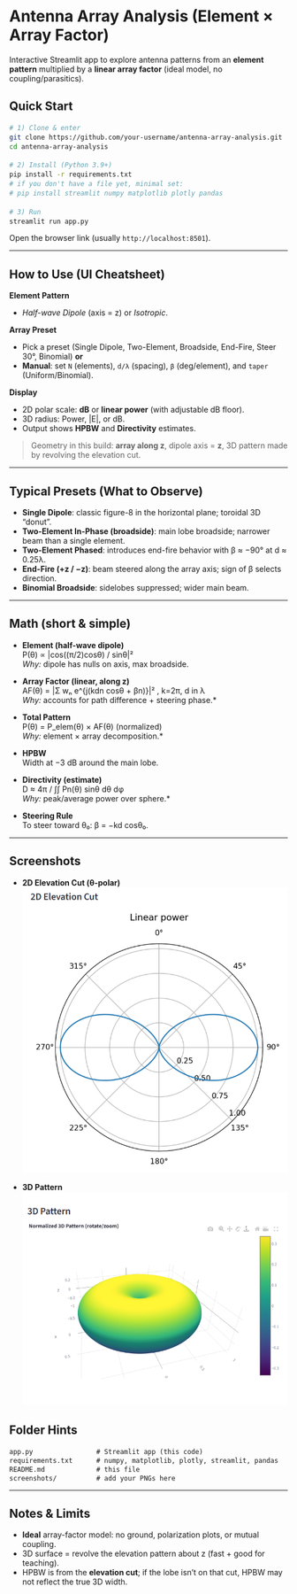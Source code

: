 # Antenna Array Analysis (Element × Array Factor)

Interactive Streamlit app to explore antenna patterns from an **element pattern** multiplied by a **linear array factor** (ideal model, no coupling/parasitics).


## Quick Start

```bash
# 1) Clone & enter
git clone https://github.com/your-username/antenna-array-analysis.git
cd antenna-array-analysis

# 2) Install (Python 3.9+)
pip install -r requirements.txt
# if you don't have a file yet, minimal set:
# pip install streamlit numpy matplotlib plotly pandas

# 3) Run
streamlit run app.py
```

Open the browser link (usually `http://localhost:8501`).

---

## How to Use (UI Cheatsheet)

**Element Pattern**
- *Half-wave Dipole* (axis = z) or *Isotropic*.

**Array Preset**
- Pick a preset (Single Dipole, Two-Element, Broadside, End-Fire, Steer 30°, Binomial) **or**
- **Manual**: set `N` (elements), `d/λ` (spacing), `β` (deg/element), and `taper` (Uniform/Binomial).

**Display**
- 2D polar scale: **dB** or **linear power** (with adjustable dB floor).
- 3D radius: Power, |E|, or dB.
- Output shows **HPBW** and **Directivity** estimates.

> Geometry in this build: **array along z**, dipole axis = **z**, 3D pattern made by revolving the elevation cut.

---

## Typical Presets (What to Observe)

- **Single Dipole**: classic figure-8 in the horizontal plane; toroidal 3D “donut”.
- **Two-Element In-Phase (broadside)**: main lobe broadside; narrower beam than a single element.
- **Two-Element Phased**: introduces end-fire behavior with β ≈ −90° at d ≈ 0.25λ.
- **End-Fire (+z / −z)**: beam steered along the array axis; sign of β selects direction.
- **Binomial Broadside**: sidelobes suppressed; wider main beam.

---

## Math (short & simple)

- **Element (half-wave dipole)**  
  P(θ) ∝ |cos((π/2)cosθ) / sinθ|²  
  *Why:* dipole has nulls on axis, max broadside.

- **Array Factor (linear, along z)**  
  AF(θ) = |Σ wₙ e^{j(kdn cosθ + βn)}|² , k=2π, d in λ  
  *Why:* accounts for path difference + steering phase.*

- **Total Pattern**  
  P(θ) = P_elem(θ) × AF(θ) (normalized)  
  *Why:* element × array decomposition.*

- **HPBW**  
  Width at −3 dB around the main lobe.

- **Directivity (estimate)**  
  D ≈ 4π / ∫∫ Pn(θ) sinθ dθ dφ  
  *Why:* peak/average power over sphere.*

- **Steering Rule**  
  To steer toward θ₀: β = −kd cosθ₀.

---

## Screenshots

- **2D Elevation Cut (θ-polar)**
![2D Dipole Pattern](screenshots/2D_Dipole.png)

- **3D Pattern**
![3D Dipole Pattern](screenshots/3D_Dipole.png)


## Folder Hints

```
app.py                # Streamlit app (this code)
requirements.txt      # numpy, matplotlib, plotly, streamlit, pandas
README.md             # this file
screenshots/          # add your PNGs here
```

---

## Notes & Limits

- **Ideal** array-factor model: no ground, polarization plots, or mutual coupling.
- 3D surface = revolve the elevation pattern about z (fast + good for teaching).
- HPBW is from the **elevation cut**; if the lobe isn’t on that cut, HPBW may not reflect the true 3D width.

